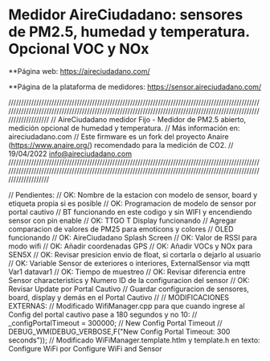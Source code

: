 # Medidor AireCiudadano: sensores de PM2.5, humedad y temperatura. Opcional VOC y NOx

**Página web: https://aireciudadano.com/

**Página de la plataforma de medidores: https://sensor.aireciudadano.com/

//////////////////////////////////////////////////////////////////////////////////////////////////////////////////////////////////////////////////////////////////////////////////////////////////////////////////////
// AireCiudadano medidor Fijo - Medidor de PM2.5 abierto, medición opcional de humedad y temperatura.
// Más información en: aireciudadano.com
// Este firmware es un fork del proyecto Anaire (https://www.anaire.org/) recomendado para la medición de CO2.
// 19/04/2022 info@aireciudadano.com
//////////////////////////////////////////////////////////////////////////////////////////////////////////////////////////////////////////////////////////////////////////////////////////////////////////////////////

// Pendientes:
//          OK: Nombre de la estacion con modelo de sensor, board  y etiqueta propia si es posible
//          OK: Programacion de modelo de sensor por portal cautivo
// BT funcionando en este codigo y sin WIFI y encendiendo sensor con pin enable
//          OK: TTGO T Display funcionando
// Agregar comparacion de valores de PM25 para emoticons y colores
// OLED funcionando
//          OK: AireCiudadano Splash Screen
//          OK: Valor de RSSI para modo wifi
//          OK: Añadir coordenadas GPS
//          OK: Añadir VOCs y NOx para SEN5X
//          OK: Revisar presicion envio de float, si cortarla o dejarlo al usuario
//          OK: Variable Sensor de exteriores o interiores, ExternalSensor via mqtt Var1 datavar1
//          OK: Tiempo de muestreo
//          OK: Revisar diferencia entre Sensor characteristics y Numero ID de la configuracion del sensor
//          OK: Revisar Update por Portal Cautivo
// Guardar configuracion de sensores, board, display y demás en el Portal Cautivo
//
// MODIFICACIONES EXTERNAS:
// Modificado WifiManager.cpp para que cuando ingrese al Config del portal cautivo pase a 180 segundos y no 10:
// _configPortalTimeout = 300000;   // New Config Portal Timeout
//  DEBUG_WM(DEBUG_VERBOSE,F("New Config Portal Timeout: 300 seconds"));
// Modificado WiFiManager.template.htlm y template.h en texto: Configure WiFi por Configure WiFi and Sensor
